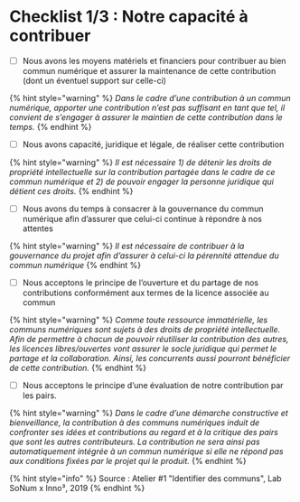 # Checklist 1/3 : Notre capacité à contribuer

* [ ] Nous avons les moyens matériels et financiers pour contribuer au bien commun numérique et assurer la maintenance de cette contribution \(dont un éventuel support sur celle-ci\) 

{% hint style="warning" %}
_Dans le cadre d’une contribution à un commun numérique, apporter une contribution n’est pas suffisant en tant que tel, il convient de s’engager à assurer le maintien de cette contribution dans le temps._ 
{% endhint %}

* [ ] Nous avons capacité, juridique et légale, de réaliser cette contribution 

{% hint style="warning" %}
_Il est nécessaire 1\) de détenir les droits de propriété intellectuelle sur la contribution partagée dans le cadre de ce commun numérique et 2\) de pouvoir engager la personne juridique qui détient ces droits._ 
{% endhint %}

* [ ] Nous avons du temps à consacrer à la gouvernance du commun numérique afin d’assurer que celui-ci continue à répondre à nos attentes 

{% hint style="warning" %}
_Il est nécessaire de contribuer à la gouvernance du projet afin d’assurer à celui-ci la pérennité attendue du commun numérique_
{% endhint %}

* [ ] Nous acceptons le principe de l’ouverture et du partage de nos contributions conformément aux termes de la licence associée au commun 

{% hint style="warning" %}
_Comme toute ressource immatérielle, les communs numériques sont sujets à des droits de propriété intellectuelle. Afin de permettre à chacun de pouvoir réutiliser la contribution des autres, les licences libres/ouvertes vont assurer le socle juridique qui permet le partage et la collaboration. Ainsi, les concurrents aussi pourront bénéficier de cette contribution._ 
{% endhint %}

* [ ] Nous acceptons le principe d’une évaluation de notre contribution par les pairs. 

{% hint style="warning" %}
_Dans le cadre d’une démarche constructive et bienveillance, la contribution à des communs numériques induit de confronter ses idées et contributions au regard et à la critique des pairs que sont les autres contributeurs. La contribution ne sera ainsi pas automatiquement intégrée à un commun numérique si elle ne répond pas aux conditions fixées par le projet qui le produit._
{% endhint %}



{% hint style="info" %}
Source : Atelier \#1 "Identifier des communs", Lab SoNum x Inno³, 2019
{% endhint %}

